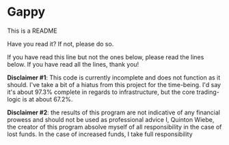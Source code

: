 # Gappy
This is a README

Have you read it?
If not, please do so.

If you have read this line but not the ones below, please read the lines below.
If you have read all the lines, thank you!

**Disclaimer #1**: This code is currently incomplete and does not function as it should.  I've take a bit of a hiatus from this project for the time-being.  I'd say it's about 97.3% complete in regards to infrastructure, but the core trading-logic is at about 67.2%.

**Disclaimer #2**: the results of this program are not indicative of any financial prowess and should not be used as professional advice
I, Quinton Wiebe, the creator of this program absolve myself of all responsibility in the case of lost funds.  In the case of increased funds, I take full responsibility
